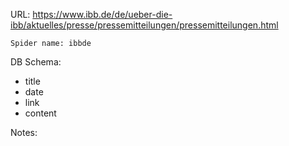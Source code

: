 URL: https://www.ibb.de/de/ueber-die-ibb/aktuelles/presse/pressemitteilungen/pressemitteilungen.html

    Spider name: ibbde

DB Schema:
- title
- date
- link
- content

Notes: